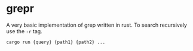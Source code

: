 # grepr

A very basic implementation of grep written in rust. To search recursively use the `-r` tag.

```
cargo run {query} {path1} {path2} ...
```
